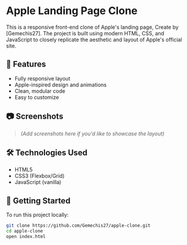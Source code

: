 # Apple Landing Page Clone

This is a responsive front-end clone of Apple's landing page, Create by [Gemechis27]. The project is built using modern HTML, CSS, and JavaScript to closely replicate the aesthetic and layout of Apple's official site.

## 🚀 Features

- Fully responsive layout
- Apple-inspired design and animations
- Clean, modular code
- Easy to customize

## 📷 Screenshots

> *(Add screenshots here if you'd like to showcase the layout)*

## 🛠️ Technologies Used

- HTML5
- CSS3 (Flexbox/Grid)
- JavaScript (vanilla)

## 📁 Getting Started

To run this project locally:

```bash
git clone https://github.com/Gemechis27/apple-clone.git
cd apple-clone
open index.html
